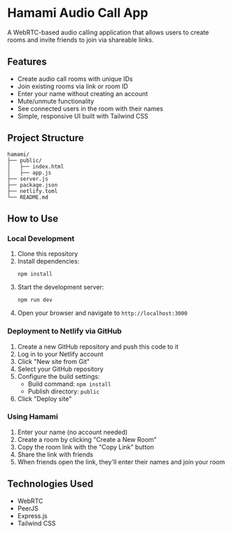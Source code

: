 # Hamami Audio Call App

A WebRTC-based audio calling application that allows users to create rooms and invite friends to join via shareable links.

## Features

- Create audio call rooms with unique IDs
- Join existing rooms via link or room ID
- Enter your name without creating an account
- Mute/unmute functionality
- See connected users in the room with their names
- Simple, responsive UI built with Tailwind CSS

## Project Structure

```
hamami/
├── public/
│   ├── index.html
│   ├── app.js
├── server.js
├── package.json
├── netlify.toml
└── README.md
```

## How to Use

### Local Development

1. Clone this repository
2. Install dependencies:
   ```
   npm install
   ```
3. Start the development server:
   ```
   npm run dev
   ```
4. Open your browser and navigate to `http://localhost:3000`

### Deployment to Netlify via GitHub

1. Create a new GitHub repository and push this code to it
2. Log in to your Netlify account
3. Click "New site from Git"
4. Select your GitHub repository
5. Configure the build settings:
   - Build command: `npm install`
   - Publish directory: `public`
6. Click "Deploy site"

### Using Hamami

1. Enter your name (no account needed)
2. Create a room by clicking "Create a New Room"
3. Copy the room link with the "Copy Link" button
4. Share the link with friends
5. When friends open the link, they'll enter their names and join your room

## Technologies Used

- WebRTC
- PeerJS
- Express.js
- Tailwind CSS